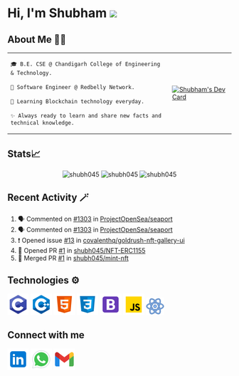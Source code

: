 # Hi, I'm Shubham <img src="https://github.com/TheDudeThatCode/TheDudeThatCode/blob/master/Assets/Hi.gif" width="29px" />

## About Me 👨‍💻 
<table> 
<tr> 
  <td>
    
    🎓 B.E. CSE @ Chandigarh College of Engineering & Technology.
    
    🌱 Software Engineer @ Redbelly Network.
    
    🎯 Learning Blockchain technology everyday.
    
    ✨ Always ready to learn and share new facts and technical knowledge. 
  </td>
<td >
    <a href="https://app.daily.dev/Shubh_dev"><img src="https://api.daily.dev/devcards/29970c05a54c451580d7a2ff2a0621f0.png?r=q39" width="400" alt="Shubham's Dev Card"/></a>
  </td>  
</tr>  
</table>


<!-- ![GitHub Activity Graph](https://activity-graph.herokuapp.com/graph?username=shubh045&theme=dracula&hide_border=true) -->

## Stats📈
<p align="center">
<img width="40%" src="https://github-readme-stats.vercel.app/api/top-langs?username=shubh045&show_icons=true&theme=dracula&title_color=ff8000&text_color=ffffff&bg_color=6a6a6a&locale=en&layout=compact&hide_border=true" alt="shubh045" />
  
<img width="48%" src="https://github-readme-stats.vercel.app/api?username=shubh045&show_icons=true&theme=dracula&title_color=ff8000&text_color=ffffff&bg_color=6a6a6a&locale=en&hide_border=true" alt="shubh045" />
  
<img width="48%" src="https://github-readme-streak-stats.herokuapp.com/?user=shubh045&theme=highcontrast&hide_border=true" alt="shubh045" />
</p>


## Recent Activity 🪄
<!--START_SECTION:activity-->
1. 🗣 Commented on [#1303](https://github.com/ProjectOpenSea/seaport/issues/1303#issuecomment-2101203866) in [ProjectOpenSea/seaport](https://github.com/ProjectOpenSea/seaport)
2. 🗣 Commented on [#1303](https://github.com/ProjectOpenSea/seaport/issues/1303#issuecomment-2101174188) in [ProjectOpenSea/seaport](https://github.com/ProjectOpenSea/seaport)
3. ❗ Opened issue [#13](https://github.com/covalenthq/goldrush-nft-gallery-ui/issues/13) in [covalenthq/goldrush-nft-gallery-ui](https://github.com/covalenthq/goldrush-nft-gallery-ui)
4. 💪 Opened PR [#1](https://github.com/shubh045/NFT-ERC1155/pull/1) in [shubh045/NFT-ERC1155](https://github.com/shubh045/NFT-ERC1155)
5. 🎉 Merged PR [#1](https://github.com/shubh045/mint-nft/pull/1) in [shubh045/mint-nft](https://github.com/shubh045/mint-nft)
<!--END_SECTION:activity-->

## Technologies ⚙️
<p>
<img src="./images/icons8-c-programming-48.png" alt="C" />
<img src="./images/icons8-c++-48.png" alt="CPP" />
<img src="./images/icons8-html-5-48.png" alt="HTML" />
<img src="./images/icons8-css3-48.png" alt="CSS" />
<img src="./images/icons8-bootstrap-48.png" alt="Bootstrap" />
<img src="./images/icons8-javascript-48.png" alt="Javascript" />
<img src="./images/icons8-react-40.png" alt="React" />
</p>  

## Connect with me
<a href="https://www.linkedin.com/in/kshubham1/"> <img src="./images/icons8-linkedin-48.png" alt="linkedin" /></a>
<a href="https://wa.me/+917696017079"> <img src="./images/icons8-whatsapp-48.png" alt="whatsapp" /></a>
<a href="mailto:ikshubham1@gmail.com"> <img src="./images/icons8-gmail-48.png" alt="email" /></a>
